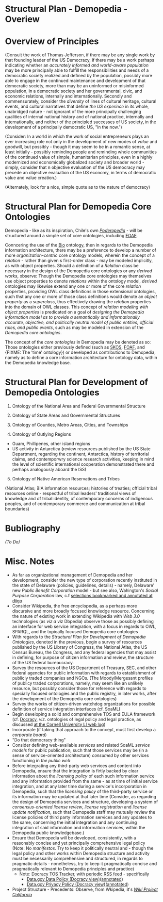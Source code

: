 Structural Plan - Demopedia - Overiew
=====================================

# Overview of Principles

(Consult the work of Thomas Jefferson, if there may be any single work by that founding leader of the US Democracy, if there may be a work perhaps indicating whether an _accurately informed and world-aware population_ may be more principally able to fulfill the responsibilities and needs of a democratic society realized and defined by the population, possibly more able to engage in the continued maintenance and development of that democratic society, more than may be an uninformed or misinformed population, in a democratic society and her governmental, civic, and economic relations, internally and internationally. Secondly and commensurately, consider the _diversity_ of lines of cultural heritage, cultural events, and cultural narratives that define _the US experince_ in its whole, unabridged nature - not ignorant of the more principally challenging qualities of internal national history and of national practice, internally and internationally, and neither of the principled successes of US society, in the development of a principally democratic US, "In the now.")

(Consider: In a world in which the work of social entrepreneurs plays an ever increasing role not only in the development of new modes of _value_ and goodwill, but possibly - though it may seem to be in a romantic sense, at least initially - possibly reminding people and reminding whole communities of the continued value of simple, humanitarian principles, even in a highly modernized and economically globalized society and broader world - simply, consider that n objective evaluation of the US democracy may precede an objective evaluation of the US economy, in terms of democratic value and value creation.)

(Alternately, look for a nice, simple quote as to the nature of democracy)

# Structural Plan for Demopedia Core Ontologies

Demopedia - like as its inspiration, Chile's own _[Poderopedia][poderopedia]_ - will be structured around a simple set of core ontologies, including [FOAF][foaf].

Conncering the use of the [Bio][bio-vocab] ontology, then in regards to the Demopedia information architecture, there may be a preference to develop a number of more _organization-centric_ core ontology models, wherein the concept of a _relation_ - rather than given s first-order class - may be modeled implicitly, as with object properties.  Should  a definition of a _Relation_ class be necessary in the design of the Demopedia core ontologies or any _derived works_, observe: Though the Demopedia core ontologies may themselves use object properties to denote _relations_ within the ontology model, _derived_ ontologies may likewise extend any one or more of the core _relation_ properties, providing OWL class definitions in those extensional ontologies, such thst any one or more of those class definitions would denote an _object property_ as a _superclass_, thus effectively drawing the _relation_ properties into the domain of OWL classes. This concept of _relation modeling with object properties_ is predicated on a goal of _designing the Demopedia information model as to provide a semantically and informationally accurate, objective, and politically neutral model of  public entities, official roles, and public events_, such as may be modeled in extension of the _Demopedia core ontologies_.

The concept of the _core ontologies_ in Demopedia may be denoted as so: Those ontologies either previously defined (such as [SKOS][skos], [FOAF][foaf], and {FIXME: The 'time' ontology}) or developed as contributions to Demopedia, namely as to define a core information architecture for ontology data, within the Demopedia knowledge base.


# Structural Plan for Development of Demopedia Ontologies

1. Ontology of the National Area and Federal Governmental Structure

2. Ontology of State Areas and Governmental Structures

3. Ontology of Counties, Metro Areas, Cities, and Townships

4. Ontology of Outlying Regions

* Guam, Phillipenes, other island regions
* US activity in Antarctica (review resources published by the US State Department, regarding the continent, Antarctica, history of territorial claims, and contemporwry science research activities, keeping in mind the level of scientific international cooperation demonstrated there and perhaps analogously aboard the ISS)

5. Ontology of Native American Reservations and Tribes

(National Atlas; BIA information resources; histories of treaties; official tribal resources online - respectful of tribal leaders' traditional views of knowledge and of tribal identity, of contemporary concerns of indigenous peoples, and of contemporary commerce and communication at tribal boundaries)

# Bubliography

_(To Do)_

# Misc. Notes

* As far as organizational management of Demopedia and her development, consider the new type of corporation recently instituted in the state of Delaware (policies, guidelines, details) - namely, Delaware' new _Public Benefit Corporation_ model - but see also, Wahington's _Social Purpose Corporation_ law, c.f [selections bookmarked and annotated at diigo](https://www.diigo.com/user/spchamp/%22Social%20Entrepreneurialism%22)
* Consider Wikipedia, the free encyclopedia, as a perhaps more discursive and more broadly focused knowledge resource. Concerning the nature of existing work in extending Wikipedia with _Web 3.0_ technologies (as _viz a viz_ Dbpedia) observe those as possibly defining an interface for web service integration, with a focus in regards to OWL, SPARQL, and the topically focused Demopedia core ontologies
* With regards to the _Structural Plan for Development of Demopedia Ontologies_, denoted in the previous, begin a survey of resources published by the US Library of Congress, the National Atlas, the US Census Bureau, the Congress, and any federal agencies that may assist in defining, for purpose of citizen information and review, the structure of the US federal bureaucracy.
* Survey the resources of the US Department of Treasury, SEC, and other federal agencies for public information with regards to establishment of publicly traded companies and NGOs. (The Moody/Mergesant profiles of publicy traded corporations, namely, may seem like an unlikely resource, but possibly consider those for reference with regards to specially focused ontologies and the public registry, in later works, after the development of the Demopedia core ontologies)
* Survey the works of citizen-driven watchdog organizations for possible definition of service integration interfaces (cf. SoaML)
* Begin developing a solid and comprehensive TOS and EULA framework
  (cf. [Docracy](http://www.docracy.com/), _viz._ ontologies of legal policy and legal practice,
  as discussed [at the Cornell University LI web log](http://blog.law.cornell.edu/voxpop/category/legal-ontologies/))
* Incorporate (if taking that approach to the concept, must first develop a _corporate board_)
* "Do that democracy thing"
* Consider defining web-available _services_ and related SoaML _service models_ for public publication, such that those services may be (in a sense of service-oriented architecture) _consumed_ by other services functioning in _the public web_
* Before integrating any third-party web services and content into Demopedia, ensure that the integration is firtly backed by clear information about the _licensing policy_ of each such information service and any information provided from the same - as at time of initial service integration, and at any later time during a service's incorporation in Demopedia, such that the _licensing policy_ of the third-party service or its information may be updated at that later time (Consider, as regarding the design of Demopedia services and structure, developing a system of _consensus-oriented license review_, _license registration_ and _license update notification_, such that Demopedia staff may mutually review the license policies of third party information services and any updates to the same, concerning the initial integration and any continuing integration of said information and information services, within the Demopedia public knowledgebase.)
* Ensure that Demopedia will be developed, consistently, with a reasonably concise and yet principally comprehensive legal policy (Note: No _manifestos_. Try to keep it politically neutral and - though the legal policy and other works within Demopedia structure and activity must be necessarily comprehensive and structured, in regards to pragmatic details - nonetheless, try to keep it pragmatically concise and pragmatically relevant to Demopedia principles and practice)
    * Note: [Docracy TOS Tracker](http://www.docracy.com/tos/changes),
      with [periodic RSS feed](http://www.docracy.com/tos/rss.rss) -
      specifically
	    * [Data.gov Data Policy (Docracy view)](http://www.docracy.com/0mm6ntpt572/data-gov-data-policy-tos)([annotated](https://diigo.com/010rqs))
		* [Data.gov Privacy Policy (Docracy view)](http://www.docracy.com/0umpb9wg5g4/data-gov-privacy-policy-tos)([annotated](https://diigo.com/010rqr))
* Project Structure - Precedents: Observe, from Wkipedia, it's _[Wiki Project California](
http://en.wikipedia.org/wiki/Wikipedia:WikiProject_California)_

[poderopedia]: http://www.poderopedia.org/
[foaf]: http://www.foaf-project.org/
[bio-vocab]: http://vocab.org/bio/0.1/.html
[skos]: http://www.w3.org/2004/02/skos/
